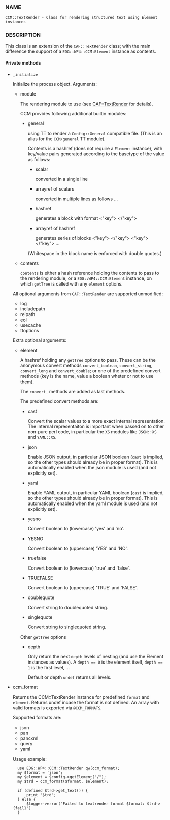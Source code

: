 ### NAME

    CCM::TextRender - Class for rendering structured text using Element instances

### DESCRIPTION

This class is an extension of the `CAF::TextRender` class; with the main
difference the support of a `EDG::WP4::CCM:Element` instance as contents.

#### Private methods

- `_initialize`

    Initialize the process object. Arguments:

    - module

        The rendering module to use (see [CAF::TextRender](https://metacpan.org/pod/CAF::TextRender) for details).

        CCM provides following additional builtin modules:

        - general

            using TT to render a `Config::General` compatible file.
            (This is an alias for the `CCM/general` TT module).

            Contents is a hashref (does not require a `Element` instance),
            with key/value pairs generated according to
            the basetype of the value as follows:

            - scalar

                converted in a single line
                    <key> <value>

            - arrayref of scalars

                converted in multiple lines as follows
                    <key> <scalar element0>
                    <key> <scalar element1>
                    ...

            - hashref

                generates a block with format
                    <"key">
                        <recursive rendering of the value>
                    </"key">

            - arrayref of hashref

                generates series of blocks
                    <"key">
                        <recursive rendering of the element0>
                    </"key">
                    <"key">
                        <recursive rendering of the element1>
                    </"key">
                    ...

            (Whitespace in the block name is enforced with double quotes.)

    - contents

        `contents` is either a hash reference holding the contents to pass to the rendering module;
        or a `EDG::WP4::CCM:Element` instance, on which `getTree` is called with any `element`
        options.

    All optional arguments from `CAF::TextRender` are supported unmodified:

    - log
    - includepath
    - relpath
    - eol
    - usecache
    - ttoptions

    Extra optional arguments:

    - element

        A hashref holding any `getTree` options to pass. These can be the
        anonymous convert methods `convert_boolean`, `convert_string`,
        `convert_long` and `convert_double`; or one of the
        predefined convert methods (key is the name, value a boolean
        wheter or not to use them).

        The `convert_` methods are added as last methods.

        The predefined convert methods are:

        - cast

            Convert the scalar values to a more exact internal representation.
            The internal representaiton is important when passed on to other
            non-pure perl code, in particular the `XS` modules like `JSON::XS`
            and `YAML::XS`.

        - json

            Enable JSON output, in particular JSON boolean (`cast` is implied,
            so the other types should already be in proper format).
            This is automatically enabled when the json
            module is used (and not explicitly set).

        - yaml

            Enable YAML output, in particular YAML boolean (`cast` is implied,
            so the other types should already be in proper format).
            This is automatically enabled when the yaml
            module is used (and not explicitly set).

        - yesno

            Convert boolean to (lowercase) 'yes' and 'no'.

        - YESNO

            Convert boolean to (uppercase) 'YES' and 'NO'.

        - truefalse

            Convert boolean to (lowercase) 'true' and 'false'.

        - TRUEFALSE

            Convert boolean to (uppercase) 'TRUE' and 'FALSE'.

        - doublequote

            Convert string to doublequoted string.

        - singlequote

            Convert string to singlequoted string.

        Other `getTree` options

        - depth

            Only return the next `depth` levels of nesting (and use the
            Element instances as values). A `depth == 0` is the element itself,
            `depth == 1` is the first level, ...

            Default or depth `undef` returns all levels.

- ccm\_format

    Returns the CCM::TextRender instance for predefined `format` and `element`.
    Returns undef incase the format is not defined. An array with valid formats is
    exported via `@CCM_FORMATS`.

    Supported formats are:

    - json
    - pan
    - pancxml
    - query
    - yaml

    Usage example:

        use EDG::WP4::CCM::TextRender qw(ccm_format);
        my $format = 'json';
        my $element = $config->getElement("/");
        my $trd = ccm_format($format, $element);

        if (defined $trd->get_text()) {
            print "$trd";
        } else {
            $logger->error("Failed to textrender format $format: $trd->{fail}")
        }
